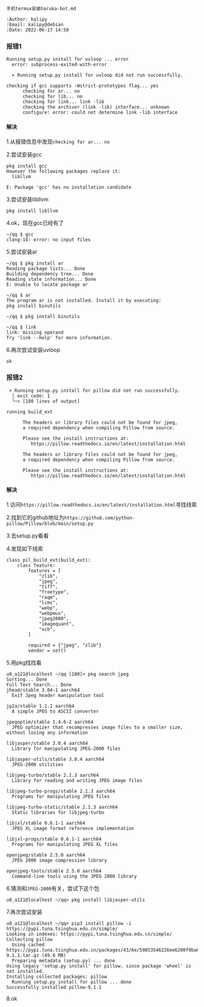     手机termux安装haruka-bot.md
    
    :Author: kalipy
    :Email: kalipy@debian
    :Date: 2022-06-17 14:58

### 报错1

    Running setup.py install for uvloop ... error
      error: subprocess-exited-with-error
    
      × Running setup.py install for uvloop did not run successfully.

    checking if gcc supports -Wstrict-prototypes flag... yes
          checking for ar... no                             
          checking for lib... no
          checking for link... link -lib
          checking the archiver (link -lib) interface... unknown
          configure: error: could not determine link -lib interface

#### 解决

1.从报错信息中发现`checking for ar... no`

2.尝试安装gcc

    pkg install gcc
    However the following packages replace it:
      libllvm
    
    E: Package 'gcc' has no installation candidate

3.尝试安装libllvm

    pkg install libllvm

4.ok，现在gcc已经有了

    ~/qq $ gcc
    clang-14: error: no input files

5.尝试安装ar

    ~/qq $ pkg install ar
    Reading package lists... Done
    Building dependency tree... Done
    Reading state information... Done
    E: Unable to locate package ar

    ~/qq $ ar
    The program ar is not installed. Install it by executing:
    pkg install binutils                             

    ~/qq $ pkg install binutils

    ~/qq $ link
    link: missing operand
    Try 'link --help' for more information.

6.再次尝试安装uvloop

    ok

### 报错2

     × Running setup.py install for pillow did not run successfully.
      │ exit code: 1
      ╰─> [180 lines of output]
    
    running build_ext
          
          The headers or library files could not be found for jpeg,
          a required dependency when compiling Pillow from source.
          
          Please see the install instructions at:
             https://pillow.readthedocs.io/en/latest/installation.html
    
          The headers or library files could not be found for jpeg,
          a required dependency when compiling Pillow from source.
          
          Please see the install instructions at:
             https://pillow.readthedocs.io/en/latest/installation.html

#### 解决

1.访问`https://pillow.readthedocs.io/en/latest/installation.html`寻找线索

2.找到它的github地址为`https://github.com/python-pillow/Pillow/blob/main/setup.py`

3.去setup.py看看

4.发现如下线索

    class pil_build_ext(build_ext):
        class feature:
            features = [
                "zlib",
                "jpeg",
                "tiff",
                "freetype",
                "raqm",
                "lcms",
                "webp",
                "webpmux",
                "jpeg2000",
                "imagequant",
                "xcb",
            ]
    
            required = {"jpeg", "zlib"}
            vendor = set()

5.用pkg找找看

    u0_a121@localhost ~/qq [100]> pkg search jpeg
    Sorting... Done
    Full Text Search... Done
    jhead/stable 3.04-1 aarch64
      Exif Jpeg header manipulation tool
    
    jp2a/stable 1.1.1 aarch64
      A simple JPEG to ASCII converter
    
    jpegoptim/stable 1.4.6-2 aarch64
      JPEG optimizer that recompresses image files to a smaller size, without losing any information
    
    libjasper/stable 3.0.4 aarch64
      Library for manipulating JPEG-2000 files
    
    libjasper-utils/stable 3.0.4 aarch64
      JPEG-2000 utilities
    
    libjpeg-turbo/stable 2.1.3 aarch64
      Library for reading and writing JPEG image files
    
    libjpeg-turbo-progs/stable 2.1.3 aarch64
      Programs for manipulating JPEG files
    
    libjpeg-turbo-static/stable 2.1.3 aarch64
      Static libraries for libjpeg-turbo
    
    libjxl/stable 0.6.1-1 aarch64
      JPEG XL image format reference implementation
    
    libjxl-progs/stable 0.6.1-1 aarch64
      Programs for manipulating JPEG XL files
    
    openjpeg/stable 2.5.0 aarch64
      JPEG 2000 image compression library
    
    openjpeg-tools/stable 2.5.0 aarch64
      Command-line tools using the JPEG 2000 library

6.猜测和`JPEG-2000`有关，尝试下这个包

    u0_a121@localhost ~/qq> pkg install libjasper-utils

7.再次尝试安装

    u0_a121@localhost ~/qq> pip3 install pillow -i https://pypi.tuna.tsinghua.edu.cn/simple/
    Looking in indexes: https://pypi.tuna.tsinghua.edu.cn/simple/
    Collecting pillow
      Using cached https://pypi.tuna.tsinghua.edu.cn/packages/43/6e/59853546226ee6200f9ba6e574d11604b60ad0754d2cbd1c8f3246b70418/Pillow-9.1.1.tar.gz (49.8 MB)
      Preparing metadata (setup.py) ... done
    Using legacy 'setup.py install' for pillow, since package 'wheel' is not installed.
    Installing collected packages: pillow
      Running setup.py install for pillow ... done
    Successfully installed pillow-9.1.1

8.ok



